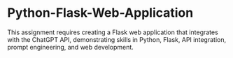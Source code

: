 # Python-Flask-Web-Application
This assignment requires creating a Flask web application that integrates with the ChatGPT API, demonstrating skills in Python, Flask, API integration, prompt engineering, and web development. 
